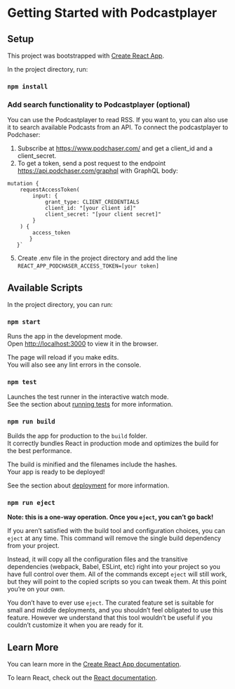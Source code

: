 # Getting Started with Podcastplayer


## Setup
This project was bootstrapped with [Create React App](https://github.com/facebook/create-react-app). 

In the project directory, run:
### `npm install`


### Add search functionality to Podcastplayer (optional)
You can use the Podcastplayer to read RSS. If you want to, you can also use it to search available Podcasts from an API.
To connect the podcastplayer to Podchaser: 
1. Subscribe at https://www.podchaser.com/ and get a client_id and a client_secret. 
2. To get a token, send a post request to the endpoint https://api.podchaser.com/graphql with GraphQL body:
```
mutation {
    requestAccessToken(
        input: {
            grant_type: CLIENT_CREDENTIALS
            client_id: "[your client id]"
            client_secret: "[your client secret]"
        }
    ) {
        access_token
       }
   }`
```
5. Create .env file in the project directory and add the line `REACT_APP_PODCHASER_ACCESS_TOKEN=[your token]`

## Available Scripts

In the project directory, you can run:

### `npm start`

Runs the app in the development mode.\
Open [http://localhost:3000](http://localhost:3000) to view it in the browser.

The page will reload if you make edits.\
You will also see any lint errors in the console.

### `npm test`

Launches the test runner in the interactive watch mode.\
See the section about [running tests](https://facebook.github.io/create-react-app/docs/running-tests) for more information.

### `npm run build`

Builds the app for production to the `build` folder.\
It correctly bundles React in production mode and optimizes the build for the best performance.

The build is minified and the filenames include the hashes.\
Your app is ready to be deployed!

See the section about [deployment](https://facebook.github.io/create-react-app/docs/deployment) for more information.

### `npm run eject`

**Note: this is a one-way operation. Once you `eject`, you can’t go back!**

If you aren’t satisfied with the build tool and configuration choices, you can `eject` at any time. This command will remove the single build dependency from your project.

Instead, it will copy all the configuration files and the transitive dependencies (webpack, Babel, ESLint, etc) right into your project so you have full control over them. All of the commands except `eject` will still work, but they will point to the copied scripts so you can tweak them. At this point you’re on your own.

You don’t have to ever use `eject`. The curated feature set is suitable for small and middle deployments, and you shouldn’t feel obligated to use this feature. However we understand that this tool wouldn’t be useful if you couldn’t customize it when you are ready for it.

## Learn More

You can learn more in the [Create React App documentation](https://facebook.github.io/create-react-app/docs/getting-started).

To learn React, check out the [React documentation](https://reactjs.org/).
